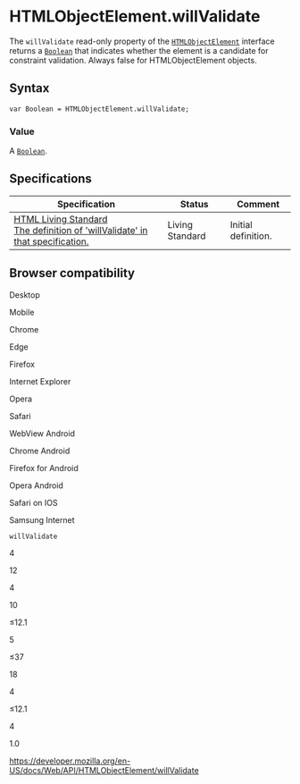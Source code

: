 # HTMLObjectElement.willValidate

The `willValidate` read-only property of the [`HTMLObjectElement`](../htmlobjectelement) interface returns a [`Boolean`](https://developer.mozilla.org/en-US/docs/Web/JavaScript/Reference/Global_Objects/Boolean) that indicates whether the element is a candidate for constraint validation. Always false for HTMLObjectElement objects.

## Syntax

    var Boolean = HTMLObjectElement.willValidate;

### Value

A [`Boolean`](https://developer.mozilla.org/en-US/docs/Web/JavaScript/Reference/Global_Objects/Boolean).

## Specifications

<table><thead><tr class="header"><th>Specification</th><th>Status</th><th>Comment</th></tr></thead><tbody><tr class="odd"><td><a href="https://html.spec.whatwg.org/multipage/#dom-cva-willvalidate">HTML Living Standard<br />
<span class="small">The definition of 'willValidate' in that specification.</span></a></td><td><span class="spec-living">Living Standard</span></td><td>Initial definition.</td></tr></tbody></table>

## Browser compatibility

Desktop

Mobile

Chrome

Edge

Firefox

Internet Explorer

Opera

Safari

WebView Android

Chrome Android

Firefox for Android

Opera Android

Safari on IOS

Samsung Internet

`willValidate`

4

12

4

10

≤12.1

5

≤37

18

4

≤12.1

4

1.0

<a href="https://developer.mozilla.org/en-US/docs/Web/API/HTMLObjectElement/willValidate" class="_attribution-link">https://developer.mozilla.org/en-US/docs/Web/API/HTMLObjectElement/willValidate</a>
